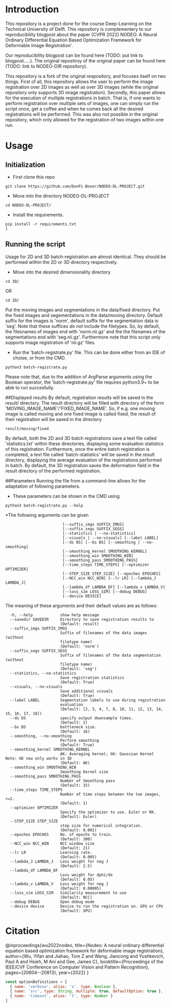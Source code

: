 # Introduction
This repository is a project done for the course Deep-Learning on the Technical University of Delft. This repository is complementery to our reproducibility blogpost about the paper 
[CVPR 2022] NODEO: A Neural Ordinary Differential Equation Based Optimization Framework for Deformable Image Registration'.

Our reproducibility blogpost can be found here (TODO: put link to blogpost.....).
The original repostiroy of the original paper can be found here (TODO: link to NODEO-DIR repository).

This repository is a fork of the original respository, and focuses itself on two things.
First of all, this repository allows the user to perform the image registration over 2D images as well as over 3D images (while the original repository only supports 3D image registration).
Secondly, this paper allows for the execution of multiple registrations in batch. That is, if one wants to perform registration over multiple sets of images, one can simply run the script once, get a coffee and when he comes back all the desired registrations will be performed. This was also not possible in the original repository, which only allowed for the registration of two images within one run. 

# Usage
## Initialization 
* First clone this repo
```
git clone https://github.com/DonPi-Boxer/NODEO-DL-PROJECT.git
```
* Move into the directory NODEO-DL-PROJECT
```
cd NODEO-DL-PROJECT/
```

* Install the requirements. 
```
pip install -r requirements.txt
]
```
## Running the script
Usage for 2D and 3D batch-registration are almost identical. They should be performed within the 2D or 3D directory respectively.
* Move into the desired dimensionality directory
```
cd 3D/
```
OR

```
cd 2D/
```
Put the moving images and segmentations in the data/fixed directory.
Put the fixed images and segementations in the data/moving directory.
Default suffix for the images is 'norm', default suffix for the segmentation data is 'seg'.
Note that these suffices *do not* include the filetypes. 
So, by default, the filesnames of images end with 'norm.nii.gz' and the the filenames of the segmentations end with 'seg.nii.gz'.
Furthermore note that this script only supports image registration of 'nii.gz' files.

* Run the 'batch-registrate.py' file. 
  This can be done either from an IDE of choise, or from the CMD.

```
python3 batch-registrate.py 
```
Please note that, due to the addition of ArgParse arguments using the Boolean operator, the 'batch-registrate.py' file requires python3.9+ to be able to run succesfully.

##Displayed results
By default, registration results will be saved in the result/ directory. 
The result directory will be filled with directory of the form 'MOVING_IMAGE_NAME'/'FIXED_IMAGE_NAME'.
So, if e.g. one moving image is called moving and one fixed image is called fixed, the result of their registration will be saved in the directory
```
result/moving/fixed
```
By default, both the 2D and 3D batch registrations save a text file called 'statistics.txt' within these directories, displaying some evaluation statistics of this registration. Furthermore, once the entire batch registration is completed, a text file called 'batch-statistics' will be saved in the result directory, displaying the average evaluation of the registrations performed in batch.
By default, the 3D registration saves the deformation field in the result directory of the performed registration.

##Parameters 
Running the file from a command-line allows for the adaptation of following parameters. 

* These parameters can be shown in the CMD using 
 ```
 python3 batch-registrate.py --help
```
 *The following arguments can be given 

  ```                      [-h] [--savedir SAVEDIR]
                           [--suffix_imgs SUFFIX_IMGS]
                           [--suffix_segs SUFFIX_SEGS]
                           [--statistics | --no-statistics]
                           [--visuals | --no-visuals] [--label LABEL]
                           [--ds DS] [--bs BS] [--smoothing | --no-smoothing]
                           [--smoothing_kernel SMOOTHING_KERNEL]
                           [--smoothing_win SMOOTHING_WIN]
                           [--smoothing_pass SMOOTHING_PASS]
                           [--time_steps TIME_STEPS] [--optimizer OPTIMIZER]
                           [--STEP_SIZE STEP_SIZE] [--epoches EPOCHES]
                           [--NCC_win NCC_WIN] [--lr LR] [--lambda_J LAMBDA_J]
                           [--lambda_df LAMBDA_DF] [--lambda_v LAMBDA_V]
                           [--loss_sim LOSS_SIM] [--debug DEBUG]
                           [--device DEVICE]
```

The meaning of these arguments and their default values are as follows:
```
  -h, --help            show help message
  --savedir SAVEDIR     Directory to save registration results to
                        (Default: result)
  --suffix_imgs SUFFIX_IMGS
                        Suffix of filenames of the data images (without
                        filetype name)
                        (Default: 'norm')
  --suffix_segs SUFFIX_SEGS
                        Suffix of filenames of the data segmentation (without
                        filetype name)  
                        (Default: 'seg')
  --statistics, --no-statistics
                        Save registration statistics 
                        (Default: True)
  --visuals, --no-visuals
                        Save additional visuals 
                        (Default: True)
  --label LABEL         Segmentation labels to use during registration
                        evaluation
                        (Default: [2, 3, 4, 7, 8, 10, 11, 12, 13, 14, 15, 16, 17, 18])
  --ds DS               specify output downsample times.
                        (Default: 2)
  --bs BS               bottleneck size.
                        (Default: 16)
  --smoothing, --no-smoothing
                        Perform smoothing 
                        (Default: True)
  --smoothing_kernel SMOOTHING_KERNEL
                        AK: Averaging kernel; GK: Gaussian Kernel   Note: GK now only works in 3D
                        (Default: AK)
  --smoothing_win SMOOTHING_WIN
                        Smoothing Kernel size
  --smoothing_pass SMOOTHING_PASS
                        Number of Smoothing pass
                        (Default: 15)
  --time_steps TIME_STEPS
                        Number of time steps between the two images, >=2.
                        (Default: 1)
  --optimizer OPTIMIZER
                        Specify the optimizer to use. Euler or RK.
                        (Default: Euler)
  --STEP_SIZE STEP_SIZE
                        step size for numerical integration.
                        (Default: 0.001)
  --epoches EPOCHES     No. of epochs to train.
                        (Default: 300)
  --NCC_win NCC_WIN     NCC window size
                        (Default: 21)
  --lr LR               Learning rate.
                        (Default: 0.005)
  --lambda_J LAMBDA_J   Loss weight for neg J
                        (Default: 2.5)
  --lambda_df LAMBDA_DF
                        Loss weight for dphi/dx
                        (Default: 0.05)
  --lambda_v LAMBDA_V   Loss weight for neg J
                        (Default: 0.00005)
  --loss_sim LOSS_SIM   Similarity measurement to use   
                        (Default: NCC)
  --debug DEBUG         Open debug mode
  --device device       Device to run the registration on. GPU or CPU
                        (Default: GPU)
  ```

# Citation
@inproceedings{wu2022nodeo,
  title={Nodeo: A neural ordinary differential equation based optimization framework for deformable image registration},
  author={Wu, Yifan and Jiahao, Tom Z and Wang, Jiancong and Yushkevich, Paul A and Hsieh, M Ani and Gee, James C},
  booktitle={Proceedings of the IEEE/CVF Conference on Computer Vision and Pattern Recognition},
  pages={20804--20813},
  year={2022}
}

```js
const optionDefinitions = [
  { name: 'verbose', alias: 'v', type: Boolean },
  { name: 'src', type: String, multiple: true, defaultOption: true },
  { name: 'timeout', alias: 't', type: Number }
]
```
